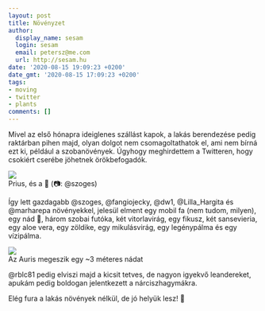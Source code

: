 ```yaml
---
layout: post
title: Növényzet
author:
  display_name: sesam
  login: sesam
  email: petersz@me.com
  url: http://sesam.hu
date: '2020-08-15 19:09:23 +0200'
date_gmt: '2020-08-15 17:09:23 +0200'
tags:
- moving
- twitter
- plants
comments: []
---
```


Mivel az első hónapra ideiglenes szállást kapok, a lakás berendezése pedig raktárban pihen majd, olyan dolgot nem csomagoltathatok el, ami nem bírná ezt ki, például a szobanövények. Úgyhogy meghirdettem a Twitteren, hogy csokiért cserébe jöhetnek örökbefogadók.

![](https://sesam.hu/wp-content/uploads/2020/08/twitter_EfZXLgtX0AQMcLY-1024x578.jpg)  
Prius, és a 🌳 (📷: @szoges)

Így lett gazdagabb @szoges, @fangiojecky, @dw1, @Lilla_Hargita és @marharepa növényekkel, jelesül elment egy mobil fa (nem tudom, milyen), egy nád 🌾, három szobai futóka, két vitorlavirág, egy fikusz, két sansevieria, egy aloe vera, egy zöldike, egy mikulásvirág, egy legénypálma és egy vízipálma.

![](https://sesam.hu/wp-content/uploads/2020/08/IMG_3059-1-1024x768.jpeg)  
Az Auris megeszik egy ~3 méteres nádat

@rblc81 pedig elviszi majd a kicsit tetves, de nagyon igyekvő leandereket, apukám pedig boldogan jelentkezett a nárciszhagymákra.

Elég fura a lakás növények nélkül, de jó helyük lesz! 🌿
